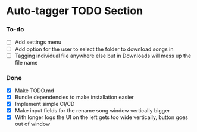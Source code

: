 # Auto-tagger TODO Section

### To-do
- [ ] Add settings menu
- [ ] Add option for the user to select the folder to download songs in
- [ ] Tagging individual file anywhere else but in Downloads will mess up the file name

### Done
- [x] Make TODO.md
- [x] Bundle dependencies to make installation easier
- [x] Implement simple CI/CD
- [x] Make input fields for the rename song window vertically bigger
- [x] With longer logs the UI on the left gets too wide vertically, button goes out of window